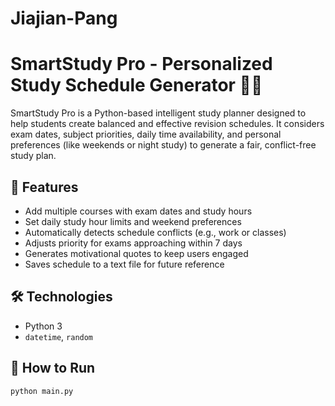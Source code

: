 # Jiajian-Pang
# SmartStudy Pro - Personalized Study Schedule Generator 🧠📅

SmartStudy Pro is a Python-based intelligent study planner designed to help students create balanced and effective revision schedules. It considers exam dates, subject priorities, daily time availability, and personal preferences (like weekends or night study) to generate a fair, conflict-free study plan.

## 🔧 Features
- Add multiple courses with exam dates and study hours
- Set daily study hour limits and weekend preferences
- Automatically detects schedule conflicts (e.g., work or classes)
- Adjusts priority for exams approaching within 7 days
- Generates motivational quotes to keep users engaged
- Saves schedule to a text file for future reference

## 🛠️ Technologies
- Python 3
- `datetime`, `random`

## 🚀 How to Run
```bash
python main.py
